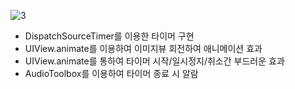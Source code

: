 ![3](https://github.com/iOS-Dev-Hyun/Projects-30-Swift/assets/142004247/258150e9-fc08-4401-b6b4-dac82f75acb2)


- DispatchSourceTimer를 이용한 타이머 구현
- UIView.animate를 이용하여 이미지뷰 회전하여 애니메이션 효과
- UIView.animate를 통하여 타이머 시작/일시정지/취소간 부드러운 효과
- AudioToolbox를 이용하여 타이머 종료 시 알람
